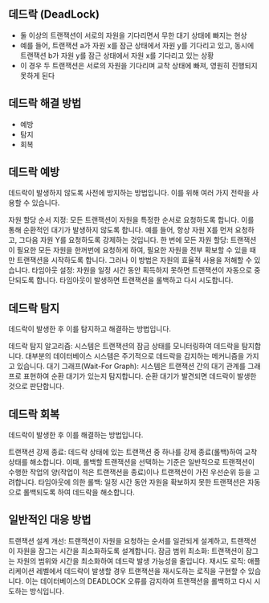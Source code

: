 ## 데드락 (DeadLock)
- 둘 이상의 트랜잭션이 서로의 자원을 기다리면서 무한 대기 상태에 빠지는 현상
- 예를 들어, 트랜잭션 a가 자원 x를 잠근 상태에서 자원 y를 기다리고 있고, 동시에 트랜잭션 b가 자원 y를 잠근 상태에서 자원 x를 기다리고 있는 상황
- 이 경우 두 트랜잭션은 서로의 자원을 기다리며 교착 상태에 빠져, 영원히 진행되지 못하게 된다

## 데드락 해결 방법
- 예방
- 탐지
- 회복

## 데드락 예방
데드락이 발생하지 않도록 사전에 방지하는 방법입니다. 이를 위해 여러 가지 전략을 사용할 수 있습니다.

자원 할당 순서 지정: 모든 트랜잭션이 자원을 특정한 순서로 요청하도록 합니다. 이를 통해 순환적인 대기가 발생하지 않도록 합니다. 예를 들어, 항상 자원 X를 먼저 요청하고, 그다음 자원 Y를 요청하도록 강제하는 것입니다.
한 번에 모든 자원 할당: 트랜잭션이 필요한 모든 자원을 한꺼번에 요청하게 하여, 필요한 자원을 전부 확보할 수 있을 때만 트랜잭션을 시작하도록 합니다. 그러나 이 방법은 자원의 효율적 사용을 저해할 수 있습니다.
타임아웃 설정: 자원을 일정 시간 동안 획득하지 못하면 트랜잭션이 자동으로 중단되도록 합니다. 타임아웃이 발생하면 트랜잭션을 롤백하고 다시 시도합니다.

## 데드락 탐지
데드락이 발생한 후 이를 탐지하고 해결하는 방법입니다.

데드락 탐지 알고리즘: 시스템은 트랜잭션의 잠금 상태를 모니터링하여 데드락을 탐지합니다. 대부분의 데이터베이스 시스템은 주기적으로 데드락을 감지하는 메커니즘을 가지고 있습니다.
대기 그래프(Wait-For Graph): 시스템은 트랜잭션 간의 대기 관계를 그래프로 표현하여 순환 대기가 있는지 탐지합니다. 순환 대기가 발견되면 데드락이 발생한 것으로 판단합니다.

## 데드락 회복
데드락이 발생한 후 이를 해결하는 방법입니다.

트랜잭션 강제 종료: 데드락 상태에 있는 트랜잭션 중 하나를 강제 종료(롤백)하여 교착 상태를 해소합니다. 이때, 롤백할 트랜잭션을 선택하는 기준은 일반적으로 트랜잭션이 수행한 작업의 양(작업이 적은 트랜잭션을 종료)이나 트랜잭션이 가진 우선순위 등을 고려합니다.
타임아웃에 의한 롤백: 일정 시간 동안 자원을 확보하지 못한 트랜잭션은 자동으로 롤백되도록 하여 데드락을 해소합니다.

## 일반적인 대응 방법
트랜잭션 설계 개선: 트랜잭션이 자원을 요청하는 순서를 일관되게 설계하고, 트랜잭션이 자원을 잠그는 시간을 최소화하도록 설계합니다.
잠금 범위 최소화: 트랜잭션이 잠그는 자원의 범위와 시간을 최소화하여 데드락 발생 가능성을 줄입니다.
재시도 로직: 애플리케이션 레벨에서 데드락이 발생할 경우 트랜잭션을 재시도하는 로직을 구현할 수 있습니다. 이는 데이터베이스의 DEADLOCK 오류를 감지하여 트랜잭션을 롤백하고 다시 시도하는 방식입니다.